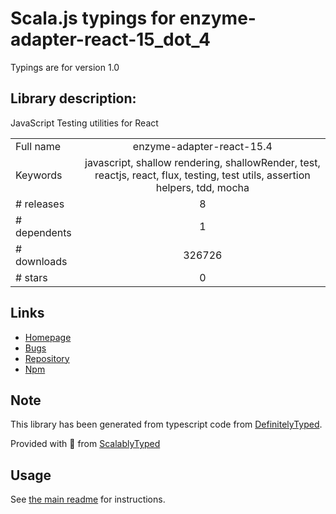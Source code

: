 
# Scala.js typings for enzyme-adapter-react-15_dot_4

Typings are for version 1.0

## Library description:
JavaScript Testing utilities for React

|                    |                 |
| ------------------ | :-------------: |
| Full name          | enzyme-adapter-react-15.4 |
| Keywords           | javascript, shallow rendering, shallowRender, test, reactjs, react, flux, testing, test utils, assertion helpers, tdd, mocha |
| # releases         | 8 |
| # dependents       | 1 |
| # downloads        | 326726 |
| # stars            | 0 |

## Links
- [Homepage](https://enzymejs.github.io/enzyme/)
- [Bugs](https://github.com/enzymejs/enzyme/issues)
- [Repository](https://github.com/enzymejs/enzyme)
- [Npm](https://www.npmjs.com/package/enzyme-adapter-react-15.4)
    


## Note
This library has been generated from typescript code from [DefinitelyTyped](https://definitelytyped.org).

Provided with :purple_heart: from [ScalablyTyped](https://github.com/oyvindberg/ScalablyTyped)

## Usage
See [the main readme](../../readme.md) for instructions.


